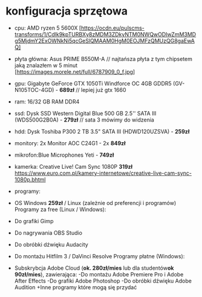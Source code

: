 # konfiguracja sprzętowa

- cpu: AMD ryzen 5 5600X [https://ocdn.eu/pulscms-transforms/1/Cdlk9kpTURBXy8zMDM3ZDkyNTM0NWQwODIwZmM3MDg5MjdmY2ExOWNkNi5qcGeSlQMAAM0HgM0EOJMFzQMUzQG8gaEwAQ]
- płyta główna: Asus PRIME B550M-A // najtańsza płyta z tym chipsetem jaką znalazłem w 5 minut [https://images.morele.net/full/6787909_0_f.jpg]
- gpu: Gigabyte GeForce GTX 1050Ti Windforce OC 4GB GDDR5 (GV-N105TOC-4GD) - **689zł** // lepiej już gtx 1660
- ram: 16/32 GB RAM DDR4
- ssd: Dysk SSD Western Digital Blue 500 GB 2.5'' SATA III (WDS500G2B0A) - **279zł** // sata 3 mówimy do widzenia
- hdd: Dysk Toshiba P300 2 TB 3.5" SATA III (HDWD120UZSVA) - **259zł**
- monitory: 2x Monitor AOC C24G1 - 2x **849zł**
- mikrofon:Blue Microphones Yeti - **749zł**

- kamerka: Creative Live! Cam Sync 1080P **319zł**
https://www.euro.com.pl/kamery-internetowe/creative-live-cam-sync-1080p.bhtml

- programy:
- OS Windows **259zł** / Linux (zależnie od preferencji i programów)
Programy za free (Linux / Windows):
- Do grafiki Gimp 
- Do nagrywania OBS Studio
- Do obróbki dźwięku Audacity
- Do montażu Hitfilm 3 / DaVinci Resolve 
Programy płatne (Windows):
 - Subskrybcja Adobe Cloud (**ok. 280zł/mies** lub dla studentów**ok 90zł/mies**), zawierająca:
    -Do montażu Adobe Premiere Pro i Adobe After Effects
    -Do grafiki Adobe Photoshop
    -Do obróbki dźwięku Adobe Audition
    +Inne programy które mogą się przydać

